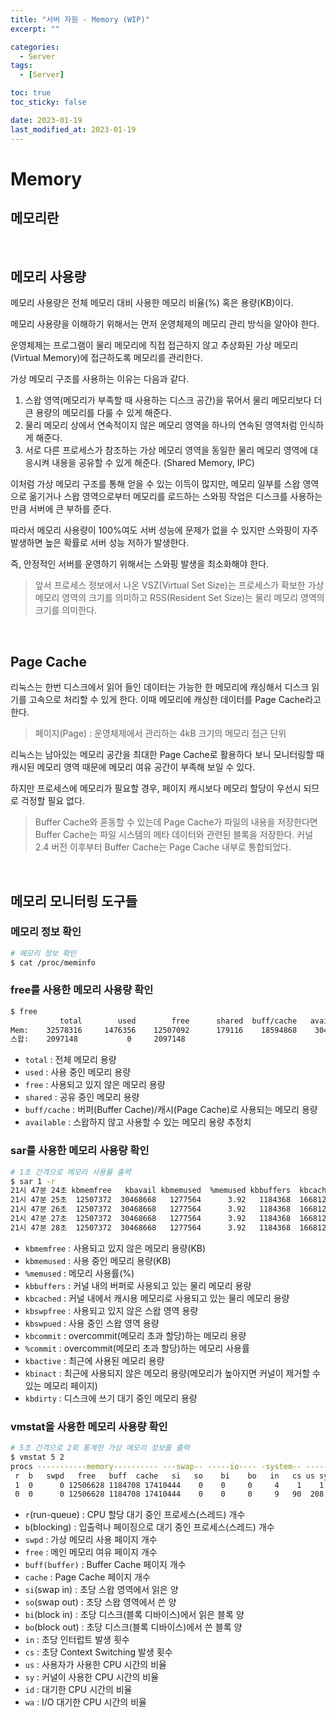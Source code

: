 ```yaml
---
title: "서버 자원 - Memory (WIP)"
excerpt: ""

categories:
  - Server
tags:
  - [Server]

toc: true
toc_sticky: false

date: 2023-01-19
last_modified_at: 2023-01-19
---
```


# Memory

## 메모리란

<br>

## 메모리 사용량

메모리 사용량은 전체 메모리 대비 사용한 메모리 비율(%) 혹은 용량(KB)이다.

메모리 사용량을 이해하기 위해서는 먼저 운영체제의 메모리 관리 방식을 알아야 한다.

운영체제는 프로그램이 물리 메모리에 직접 접근하지 않고 추상화된 가상 메모리(Virtual Memory)에 접근하도록 메모리를 관리한다.

가상 메모리 구조를 사용하는 이유는 다음과 같다.

1. 스왑 영역(메모리가 부족할 때 사용하는 디스크 공간)을 묶어서 물리 메모리보다 더 큰 용량의 메모리를 다룰 수 있게 해준다.
2. 물리 메모리 상에서 연속적이지 않은 메모리 영역을 하나의 연속된 영역처럼 인식하게 해준다.
3. 서로 다른 프로세스가 참조하는 가상 메모리 영역을 동일한 물리 메모리 영역에 대응시켜 내용을 공유할 수 있게 해준다. (Shared Memory, IPC)

이처럼 가상 메모리 구조를 통해 얻을 수 있는 이득이 많지만, 메모리 일부를 스왑 영역으로 옮기거나 스왑 영역으로부터 메모리를 로드하는 스와핑 작업은 디스크를 사용하는 만큼 서버에 큰 부하를 준다.

따라서 메모리 사용량이 100%여도 서버 성능에 문제가 없을 수 있지만 스와핑이 자주 발생하면 높은 확률로 서버 성능 저하가 발생한다.

즉, 안정적인 서버를 운영하기 위해서는 스와핑 발생을 최소화해야 한다.

> 앞서 프로세스 정보에서 나온 VSZ(Virtual Set Size)는 프로세스가 확보한 가상 메모리 영역의 크기를 의미하고 RSS(Resident Set Size)는 물리 메모리 영역의 크기를 의미한다.

<br>

## Page Cache

리눅스는 한번 디스크에서 읽어 들인 데이터는 가능한 한 메모리에 캐싱해서 디스크 읽기를 고속으로 처리할 수 있게 한다.
이때 메모리에 캐싱한 데이터를 Page Cache라고 한다.

> 페이지(Page) : 운영체제에서 관리하는 4kB 크기의 메모리 접근 단위

리눅스는 남아있는 메모리 공간을 최대한 Page Cache로 활용하다 보니 모니터링할 때 캐시된 메모리 영역 때문에 메모리 여유 공간이 부족해 보일 수 있다.

하지만 프로세스에 메모리가 필요할 경우, 페이지 캐시보다 메모리 할당이 우선시 되므로 걱정할 필요 없다.

> Buffer Cache와 혼동할 수 있는데 Page Cache가 파일의 내용을 저장한다면 Buffer Cache는 파일 시스템의 메타 데이터와 관련된 블록을 저장한다. 커널 2.4 버전 이후부터 Buffer Cache는 Page Cache 내부로 통합되었다.

<br>

## 메모리 모니터링 도구들

### 메모리 정보 확인
```bash
# 메모리 정보 확인
$ cat /proc/meminfo
```

### free를 사용한 메모리 사용량 확인
```bash
$ free
           total        used        free      shared  buff/cache   available
Mem:    32578316     1476356    12507092      179116    18594868    30468380
스왑:    2097148           0     2097148
```
- `total` : 전체 메모리 용량
- `used` : 사용 중인 메모리 용량
- `free` : 사용되고 있지 않은 메모리 용량
- `shared` : 공유 중인 메모리 용량
- `buff/cache` : 버퍼(Buffer Cache)/캐시(Page Cache)로 사용되는 메모리 용량
- `available` : 스왑하지 않고 사용할 수 있는 메모리 용량 추정치

### sar를 사용한 메모리 사용량 확인
```bash
# 1초 간격으로 메모리 사용률 출력
$ sar 1 -r
21시 47분 24초 kbmemfree   kbavail kbmemused  %memused kbbuffers  kbcached  kbcommit   %commit  kbactive   kbinact   kbdirty
21시 47분 25초  12507372  30468668   1277564      3.92   1184368  16681252   5068720     14.62   8261104  10571560         4
21시 47분 26초  12507372  30468668   1277564      3.92   1184368  16681252   5068720     14.62   8261104  10571560         4
21시 47분 27초  12507372  30468668   1277564      3.92   1184368  16681252   5068720     14.62   8261104  10571560         4
21시 47분 28초  12507372  30468668   1277564      3.92   1184368  16681252   5068720     14.62   8261104  10571560         4
```
- `kbmemfree` : 사용되고 있지 않은 메모리 용량(KB)
- `kbmemused` : 사용 중인 메모리 용량(KB)
- `%memused` : 메모리 사용률(%)
- `kbbuffers` : 커널 내의 버퍼로 사용되고 있는 물리 메모리 용량
- `kbcached` : 커널 내에서 캐시용 메모리로 사용되고 있는 물리 메모리 용량
- `kbswpfree` : 사용되고 있지 않은 스왑 영역 용량
- `kbswpued` : 사용 중인 스왑 영역 용량
- `kbcommit` : overcommit(메모리 초과 할당)하는 메모리 용량
- `%commit` : overcommit(메모리 초과 할당)하는 메모리 사용률
- `kbactive` : 최근에 사용된 메모리 용량
- `kbinact` : 최근에 사용되지 않은 메모리 용량(메모리가 높아지면 커널이 제거할 수 있는 메모리 페이지)
- `kbdirty` : 디스크에 쓰기 대기 중인 메모리 용량

### vmstat을 사용한 메모리 사용량 확인
```bash
# 5초 간격으로 2회 통계한 가상 메모리 정보를 출력
$ vmstat 5 2
procs -----------memory---------- ---swap-- -----io---- -system-- ------cpu-----
 r  b   swpd   free   buff  cache   si   so    bi    bo   in   cs us sy id wa st
 1  0      0 12506628 1184708 17410444    0    0     0     4    1    1  0  0 99  0  0
 0  0      0 12506628 1184708 17410444    0    0     0     9   90  208  0  0 100  0  0
```
- `r`(run-queue) : CPU 할당 대기 중인 프로세스(스레드) 개수
- `b`(blocking) : 입출력나 페이징으로 대기 중인 프로세스(스레드) 개수
- `swpd` : 가상 메모리 사용 페이지 개수 
- `free` : 메인 메모리 여유 페이지 개수
- `buff(buffer)` : Buffer Cache 페이지 개수
- `cache` : Page Cache 페이지 개수
- `si`(swap in) : 초당 스왑 영역에서 읽은 양
- `so`(swap out) : 초당 스왑 영역에서 쓴 양
- `bi`(block in) : 초당 디스크(블록 디바이스)에서 읽은 블록 양 
- `bo`(block out) : 초당 디스크(블록 디바이스)에서 쓴 블록 양
- `in` : 초당 인터럽트 발생 횟수
- `cs` : 초당 Context Switching 발생 횟수
- `us` : 사용자가 사용한 CPU 시간의 비율
- `sy` : 커널이 사용한 CPU 시간의 비율
- `id` : 대기한 CPU 시간의 비율
- `wa` : I/O 대기한 CPU 시간의 비율

<br>
<br>
